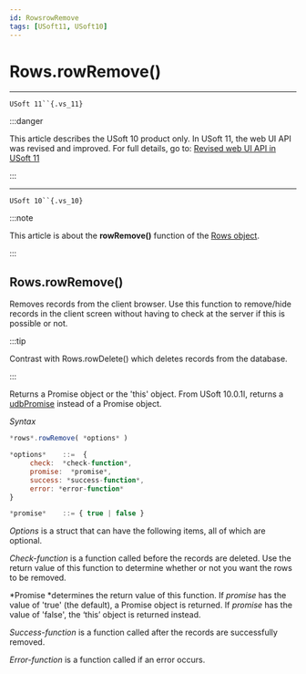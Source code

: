 ```yaml
---
id: RowsrowRemove
tags: [USoft11, USoft10]
---
```

# Rows.rowRemove()



----

`USoft 11``{.vs_11}`


:::danger

This article describes the USoft 10 product only.
In USoft 11, the web UI API was revised and improved. For full details, go to:
[Revised web UI API in USoft 11](/Web_and_app_UIs/UDB_udb/Revised_web_UI_API_in_USoft_11.md)

:::

----

`USoft 10``{.vs_10}`


:::note

This article is about the **rowRemove()** function of the [Rows object](/Web_and_app_UIs/UDB_Rows).

:::

## **Rows.rowRemove()**

Removes records from the client browser. Use this function to remove/hide records in the client screen without having to check at the server if this is possible or not.


:::tip

Contrast with Rows.rowDelete() which deletes records from the database.

:::

Returns a Promise object or the 'this' object. From USoft 10.0.1I, returns a [udbPromise](/Web_and_app_UIs/JavaScript/Promises_for_asynchronous_Javascript.md) instead of a Promise object.

*Syntax*

```js
*rows*.rowRemove( *options* )

*options*    ::=  {
     check:  *check-function*,
     promise:  *promise*,
     success: *success-function*,
     error: *error-function*
}

*promise*    ::= { true | false }
```

*Options* is a struct that can have the following items, all of which are optional.

*Check-function* is a function called before the records are deleted. Use the return value of this function to determine whether or not you want the rows to be removed.

*Promise *determines the return value of this function. If *promise* has the value of 'true' (the default), a Promise object is returned. If *promise* has the value of 'false', the ‘this’ object is returned instead.

*Success-function* is a function called after the records are successfully removed.

*Error-function* is a function called if an error occurs.
